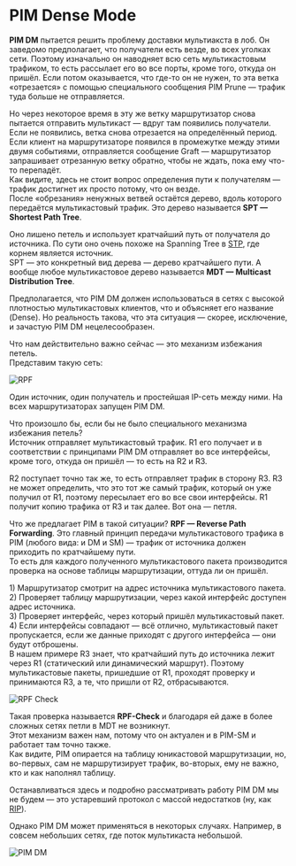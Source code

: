 # PIM Dense Mode

**PIM DM** пытается решить проблему доставки мультиакста в лоб. Он заведомо предполагает, что получатели есть везде, во всех уголках сети. Поэтому изначально он наводняет всю сеть мультикастовым трафиком, то есть рассылает его во все порты, кроме того, откуда он пришёл. Если потом оказывается, что где-то он не нужен, то эта ветка «отрезается» с помощью специального сообщения PIM Prune — трафик туда больше не отправляется.

Но через некоторое время в эту же ветку маршрутизатор снова пытается отправить мультикаст — вдруг там появились получатели. Если не появились, ветка снова отрезается на определённый период. Если клиент на маршрутизаторе появился в промежутке между этими двумя событиями, отправляется сообщение Graft — маршрутизатор запрашивает отрезанную ветку обратно, чтобы не ждать, пока ему что-то перепадёт.  
Как видите, здесь не стоит вопрос определения пути к получателям — трафик достигнет их просто потому, что он везде.  
После «обрезания» ненужных ветвей остаётся дерево, вдоль которого передаётся мультикастовый трафик. Это дерево называется **SPT — Shortest Path Tree**.

Оно лишено петель и использует кратчайший путь от получателя до источника. По сути оно очень похоже на Spanning Tree в [STP](https://linkmeup.ru/blog/15.html), где корнем является источник.  
SPT — это конкретный вид дерева — дерево кратчайшего пути. А вообще любое мультикастовое дерево называется **MDT — Multicast Distribution Tree**.

Предполагается, что PIM DM должен использоваться в сетях с высокой плотностью мультикастовых клиентов, что и объясняет его название \(Dense\). Но реальность такова, что эта ситуация — скорее, исключение, и зачастую PIM DM нецелесообразен.

Что нам действительно важно сейчас — это механизм избежания петель.  
Представим такую сеть:

![RPF](https://dan4i4ek.info/src/0_da2fb_45dcf1f2_L.png)

Один источник, один получатель и простейшая IP-сеть между ними. На всех маршрутизаторах запущен PIM DM.

Что произошло бы, если бы не было специального механизма избежания петель?  
Источник отправляет мультикастовый трафик. R1 его получает и в соответствии с принципами PIM DM отправляет во все интерфейсы, кроме того, откуда он пришёл — то есть на R2 и R3.

R2 поступает точно так же, то есть отправляет трафик в сторону R3. R3 не может определить, что это тот же самый трафик, который он уже получил от R1, поэтому пересылает его во все свои интерфейсы. R1 получит копию трафика от R3 и так далее. Вот она — петля.

Что же предлагает PIM в такой ситуации? **RPF — Reverse Path Forwarding**. Это главный принцип передачи мультикастового трафика в PIM \(любого вида: и DM и SM\) — трафик от источника должен приходить по кратчайшему пути.  
То есть для каждого полученного мультикастового пакета производится проверка на основе таблицы маршрутизации, оттуда ли он пришёл.

1\) Маршрутизатор смотрит на адрес источника мультикастового пакета.  
2\) Проверяет таблицу маршрутизации, через какой интерфейс доступен адрес источника.  
3\) Проверяет интерфейс, через который пришёл мультикастовый пакет.  
4\) Если интерфейсы совпадают — всё отлично, мультикастовый пакет пропускается, если же данные приходят с другого интерфейса — они будут отброшены.  
В нашем примере R3 знает, что кратчайший путь до источника лежит через R1 \(статический или динамический маршрут\). Поэтому мультикастовые пакеты, пришедшие от R1, проходят проверку и принимаются R3, а те, что пришли от R2, отбрасываются.

![RPF Check](https://dan4i4ek.info/src/0_da2fc_84c6ecc5_L.png)

Такая проверка называется **RPF-Check** и благодаря ей даже в более сложных сетях петли в MDT не возникнут.  
Этот механизм важен нам, потому что он актуален и в PIM-SM и работает там точно также.  
Как видите, PIM опирается на таблицу юникастовой маршрутизации, но, во-первых, сам не маршрутизирует трафик, во-вторых, ему не важно, кто и как наполнял таблицу.

Останавливаться здесь и подробно рассматривать работу PIM DM мы не будем — это устаревший протокол с массой недостатков \(ну, как [RIP](http://lookmeup.linkmeup.ru/#term242)\).

Однако PIM DM может применяться в некоторых случаях. Например, в совсем небольших сетях, где поток мультикаста небольшой.

![PIM DM](https://github.com/eucariot/SDSM/tree/7b345502febe9fd2568a2f2a3ba95b9749b5840f/habrastorage.org/files/e3d/59c/7b1/e3d59c7b18ca4b1c8e81c0571271bd68.gif)

